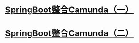 # [SpringBoot整合Camunda（一）](https://segmentfault.com/a/1190000020196094)
# [SpringBoot整合Camunda（二）](https://segmentfault.com/a/1190000020201213)